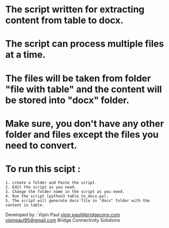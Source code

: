 # The script written for extracting content from table to docx.

# The script can process multiple files at a time.

# The files will be taken from folder "file with table" and the content will be stored into "docx" folder.

# Make sure, you don't have any other folder and files except the files you need to convert.

# To run this scipt :
	1. create a folder and Paste the script.
	2. Edit the script as you need.
	3. Change the folder name in the script as you need.
	4. Run the script (python3 table_to_docx.py).
	5. The script will generate docx file in "docx" folder with the content in table.


Developed by : Vipin Paul 
vipin.paul@bridgeconn.com 
vipinpaul95@gmail.com
Bridge Connectivity Solutions
